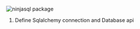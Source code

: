 ![ninjasql package](https://github.com/dondaum/ninjasql/workflows/ninjasql%20package/badge.svg?branch=master)
1. Define Sqlalchemy connection and Database api
